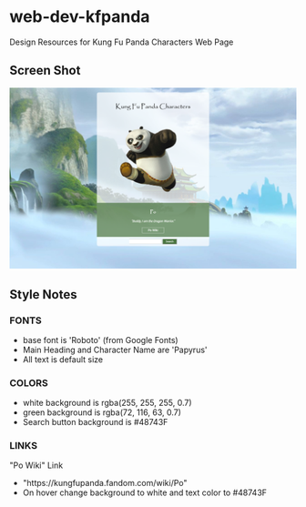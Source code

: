 # web-dev-kfpanda
Design Resources for Kung Fu Panda Characters Web Page 

<h2>Screen Shot</h2>

<img src="images/kungfu-panda-characters-screenshot.png">

<h2>Style Notes</h2>
<h3>FONTS</h3>
<ul>
  <li>base font is 'Roboto' (from Google Fonts)</li>
  <li>Main Heading and Character Name are 'Papyrus'</li>
  <li>All text is default size</li>
</ul>

<h3>COLORS</h3>
<ul>
  <li>white background is rgba(255, 255, 255, 0.7)</li>
  <li>green background is rgba(72, 116, 63, 0.7)</li>
  <li>Search button background is #48743F</li>
</ul>

<h3>LINKS</h3>
<p>"Po Wiki" Link<p>
<ul>
  <li>"https://kungfupanda.fandom.com/wiki/Po"</li>
  <li>On hover change background to white and text color to #48743F</li>
</ul>
